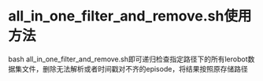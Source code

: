 # all_in_one_filter_and_remove.sh使用方法

bash all_in_one_filter_and_remove.sh即可递归检查指定路径下的所有lerobot数据集文件，删除无法解析或者时间戳对不齐的episode，将结果按照原存储路径